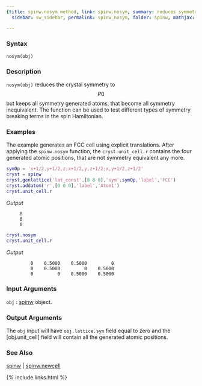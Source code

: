 ```yaml
---
{title: spinw.nosym method, link: spinw.nosym, summary: reduces symmetry to P0, keywords: sample,
  sidebar: sw_sidebar, permalink: spinw_nosym, folder: spinw, mathjax: 'true'}

---
```

  
### Syntax
  
`nosym(obj)`
  
### Description
  
`nosym(obj)` reduces the crystal symmetry to $$P0$$ but keeps all symmetry
generated atoms, that become all symmetry inequivalent. The function can
be used to test different types of symmetry breaking terms in the spin
Hamiltonian.
  
### Examples
  
The example generates an FCC cell using explicit translations. After
applying the `spinw.nosym` function, the `cryst.unit_cell.r` contains the
four generated atomic positions, that are not symmetry equivalent any
more.
 
```matlab
symOp = 'x+1/2,y+1/2,z;x+1/2,y,z+1/2;x,y+1/2,z+1/2'
cryst = spinw
cryst.genlattice('lat_const',[8 8 8],'sym',symOp,'label','FCC')
cryst.addatom('r',[0 0 0],'label','Atom1')
cryst.unit_cell.r
```
*Output*
```
     0
     0
     0
```
 
```matlab
cryst.nosym
cryst.unit_cell.r
```
*Output*
```
         0    0.5000    0.5000         0
         0    0.5000         0    0.5000
         0         0    0.5000    0.5000
```
 
  
### Input Arguments
  
`obj`
: [spinw](spinw) object.
  
### Output Arguments
  
The `obj` input will have `obj.lattice.sym` field equal to zero and the
[obj.unit_cell] field will contain all the generated atomic positions.
  
### See Also
  
[spinw](spinw) \| [spinw.newcell](spinw_newcell)
 

{% include links.html %}
